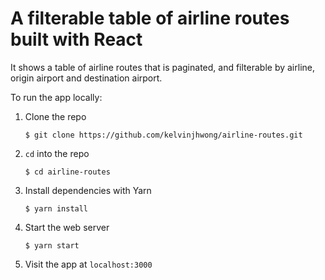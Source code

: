 # A filterable table of airline routes built with React

It shows a table of airline routes that is paginated, and filterable by airline, origin airport and destination airport.

To run the app locally:

1. Clone the repo
   ```
   $ git clone https://github.com/kelvinjhwong/airline-routes.git
   ```
2. `cd` into the repo
   ```
   $ cd airline-routes
   ```
3. Install dependencies with Yarn
   ```
   $ yarn install
   ```
4. Start the web server
   ```
   $ yarn start
   ```
5. Visit the app at `localhost:3000`
